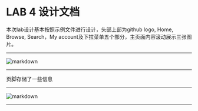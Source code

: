 LAB 4 设计文档
==========
本次lab设计基本按照示例文件进行设计，头部上部为github logo, Home, Browse, Search，My account及下拉菜单五个部分，主页面内容滚动展示三张图片。

-------------------
![markdown](.../images/screenshpt1.png "ss1")

-------------------

页脚存储了一些信息

-------------------
![markdown](.../images/screenshpt2.png "ss1")


-----------------
